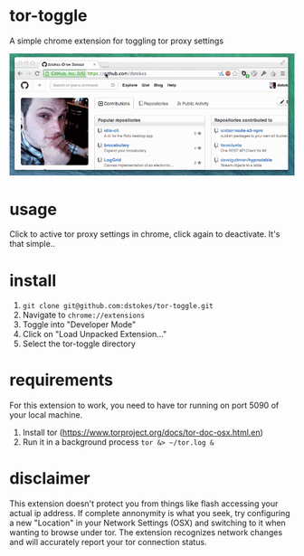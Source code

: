 tor-toggle
===========

A simple chrome extension for toggling tor proxy settings

![tor-toggle](docs/demo.gif)

usage
=====

Click to active tor proxy settings in chrome, click again to deactivate. 
It's that simple..

install
=======

1. `git clone git@github.com:dstokes/tor-toggle.git`
2. Navigate to `chrome://extensions`
3. Toggle into "Developer Mode"
4. Click on "Load Unpacked Extension..."
5. Select the tor-toggle directory

requirements
============

For this extension to work, you need to have tor running on port 5090 of your
local machine.

1. Install tor (https://www.torproject.org/docs/tor-doc-osx.html.en)
2. Run it in a background process `tor &> ~/tor.log &`

disclaimer
==========

This extension doesn't protect you from things like flash accessing your
actual ip address. If complete annonymity is what you seek, try configuring
a new "Location" in your Network Settings (OSX) and switching to it when
wanting to browse under tor. The extension recognizes network changes and
will accurately report your tor connection status.
